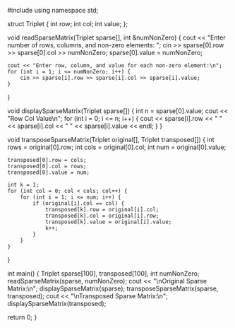 #include <iostream>
using namespace std;

struct Triplet {
    int row;
    int col;
    int value;
};

void readSparseMatrix(Triplet sparse[], int &numNonZero) {
    cout << "Enter number of rows, columns, and non-zero elements: ";
    cin >> sparse[0].row >> sparse[0].col >> numNonZero;
    sparse[0].value = numNonZero;

    cout << "Enter row, column, and value for each non-zero element:\n";
    for (int i = 1; i <= numNonZero; i++) {
        cin >> sparse[i].row >> sparse[i].col >> sparse[i].value;
    }
}

void displaySparseMatrix(Triplet sparse[]) {
    int n = sparse[0].value;
    cout << "Row Col Value\n";
    for (int i = 0; i <= n; i++) {
        cout << sparse[i].row << "   " << sparse[i].col << "   " << sparse[i].value << endl;
    }
}

void transposeSparseMatrix(Triplet original[], Triplet transposed[]) {
    int rows = original[0].row;
    int cols = original[0].col;
    int num = original[0].value;

    transposed[0].row = cols;
    transposed[0].col = rows;
    transposed[0].value = num;

    int k = 1;
    for (int col = 0; col < cols; col++) {
        for (int i = 1; i <= num; i++) {
            if (original[i].col == col) {
                transposed[k].row = original[i].col;
                transposed[k].col = original[i].row;
                transposed[k].value = original[i].value;
                k++;
            }
        }
    }
}

int main() {
    Triplet sparse[100], transposed[100];
    int numNonZero;
    readSparseMatrix(sparse, numNonZero);
    cout << "\nOriginal Sparse Matrix:\n";
    displaySparseMatrix(sparse);
     transposeSparseMatrix(sparse, transposed);
    cout << "\nTransposed Sparse Matrix:\n";
    displaySparseMatrix(transposed);

return 0;
}
